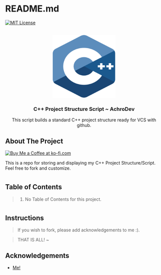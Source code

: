 <a name="readme-top"></a>
# README.md

[![MIT License][license-shield]][license-url]

<!-- PROJECT LOGO -->
<br />
<div align="center">
  <a href="https://github.com/AchroDev/REPO_NAME">
    <img src ="resources/c++.svg" alt="Logo" width="200" height="200">
  </a>
<h3 align="center"> C++ Project Structure Script ~ AchroDev </h3>

  <p align="center">
    This script builds a standard C++ project structure ready for VCS with github.
    <br />
  </p>
</div>


<!-- ABOUT THE PROJECT -->
## About The Project
<a href='https://ko-fi.com/R6R3WKVOY' target='_blank'><img height='36' style='border:0px;height:36px;' src='https://storage.ko-fi.com/cdn/kofi3.png?v=3' border='0' alt='Buy Me a Coffee at ko-fi.com' />
</a>

This is a repo for storing and displaying my C++ Project Structure/Script. Feel free to fork and customize.

#

## Table of Contents

> 1. No Table of Contents for this project.
#

## Instructions
> If you wish to fork, please add acknowledgements to me :).

> THAT IS ALL! ~

<!-- ACKNOWLEDGEMENTS -->
## Acknowledgements
* [Me!][my-github]

<!-- MARKDOWN LINKS & IMAGES -->
<!-- https://www.markdownguide.org/basic-syntax/#reference-style-links -->
[license-shield]: https://img.shields.io/github/license/AchroDev/AchroDev.svg?style=for-the-badge
[license-url]: https://github.com/AchroDev/echto/blob/main/LICENSE.txt
[my-github]: https://github.com/AchroDev
[Acknowledgements]: https://github.com/AchroDev/echto?tab=readme-ov-file#acknowledgements
